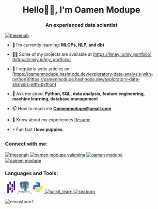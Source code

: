 <h1 align="center">Hello🤗🎉, I'm Oamen Modupe</h1>
<h3 align="center">An experienced data scientist</h3>

<p align="left"> <a href="https://twitter.com/theeenah" target="blank"><img src="https://img.shields.io/twitter/follow/theeenah?logo=twitter&style=for-the-badge" alt="theeenah" /></a> </p>

- 🌱 I’m currently learning: **MLOPs, NLP, and dbt**

- 👨‍💻 Some of my projects are available at [https://limey.io/my_portfolio](https://limey.io/my_portfolio)

- 📝 I regularly write articles on [https://oamenmodupe.hashnode.dev/exploratory-data-analysis-with-python](https://oamenmodupe.hashnode.dev/exploratory-data-analysis-with-python)

- 💬 Ask me about **Python, SQL, data analysis, feature engineering, machine learning, database management**

- 📫 How to reach me **Oamenmodupe@gmail.com**

- 📄 Know about my experiences [Resume](https://drive.google.com/file/d/1RmFtSOI97KbBxzHm90kITz_71LyyzGd0/view?usp=drive_link)

- ⚡ Fun fact **I love puppies.**

<h3 align="left">Connect with me:</h3>
<p align="left">
<a href="https://twitter.com/theeenah" target="blank"><img align="center" src="https://raw.githubusercontent.com/rahuldkjain/github-profile-readme-generator/master/src/images/icons/Social/twitter.svg" alt="theeenah" height="30" width="40" /></a>
<a href="https://linkedin.com/in/oamen modupe valentina" target="blank"><img align="center" src="https://raw.githubusercontent.com/rahuldkjain/github-profile-readme-generator/master/src/images/icons/Social/linked-in-alt.svg" alt="oamen modupe valentina" height="30" width="40" /></a>
<a href="https://kaggle.com/oamen modupe" target="blank"><img align="center" src="https://raw.githubusercontent.com/rahuldkjain/github-profile-readme-generator/master/src/images/icons/Social/kaggle.svg" alt="oamen modupe" height="30" width="40" /></a>
<a href="https://hashnode.com/oamen modupe" target="blank"><img align="center" src="https://raw.githubusercontent.com/rahuldkjain/github-profile-readme-generator/master/src/images/icons/Social/hashnode.svg" alt="oamen modupe" height="30" width="40" /></a>
</p>

<h3 align="left">Languages and Tools:</h3>
<p align="left"> <a href="https://pandas.pydata.org/" target="_blank" rel="noreferrer"> <img src="https://raw.githubusercontent.com/devicons/devicon/2ae2a900d2f041da66e950e4d48052658d850630/icons/pandas/pandas-original.svg" alt="pandas" width="40" height="40"/> </a> <a href="https://www.postgresql.org" target="_blank" rel="noreferrer"> <img src="https://raw.githubusercontent.com/devicons/devicon/master/icons/postgresql/postgresql-original-wordmark.svg" alt="postgresql" width="40" height="40"/> </a> <a href="https://www.python.org" target="_blank" rel="noreferrer"> <img src="https://raw.githubusercontent.com/devicons/devicon/master/icons/python/python-original.svg" alt="python" width="40" height="40"/> </a> <a href="https://scikit-learn.org/" target="_blank" rel="noreferrer"> <img src="https://upload.wikimedia.org/wikipedia/commons/0/05/Scikit_learn_logo_small.svg" alt="scikit_learn" width="40" height="40"/> </a> <a href="https://seaborn.pydata.org/" target="_blank" rel="noreferrer"> <img src="https://seaborn.pydata.org/_images/logo-mark-lightbg.svg" alt="seaborn" width="40" height="40"/> </a> </p>

<p><img align="center" src="https://github-readme-stats.vercel.app/api/top-langs?username=neonstone7&show_icons=true&locale=en&layout=compact" alt="neonstone7" /></p>

